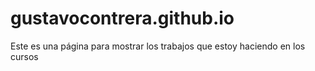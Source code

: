 # gustavocontrera.github.io

Este es una página para mostrar los trabajos que estoy haciendo en los cursos


